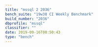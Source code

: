 ```yaml
---
title: "mssql 2 2036"
bench_suite: "19w38 CI Weekly Benchmark"
build_number: "2036"
dbprofile: "mssql"
classifier: ""
date: 2019-09-16T08:50:43
type: "bench"
---
```

